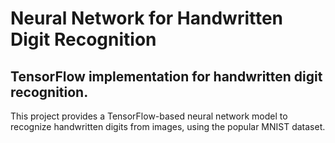 # Neural Network for Handwritten Digit Recognition

## TensorFlow implementation for handwritten digit recognition.
This project provides a TensorFlow-based neural network model to recognize handwritten digits from images, using the popular MNIST dataset.

